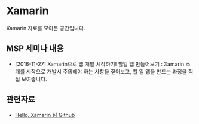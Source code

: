 # Xamarin
Xamarin 자료를 모아둔 공간입니다.

## MSP 세미나 내용
* [2016-11-27] Xamarin으로 앱 개발 시작하기! 할일 앱 만들어보기 : Xamarin 소개를 시작으로 개발시 주의해야 하는 사항을 짚어보고, 할 일 앱을 만드는 과정을 직접 보여줍니다. 

## 관련자료 
* [Hello, Xamarin 팀 Github](https://github.com/Hello-Xamarin)
